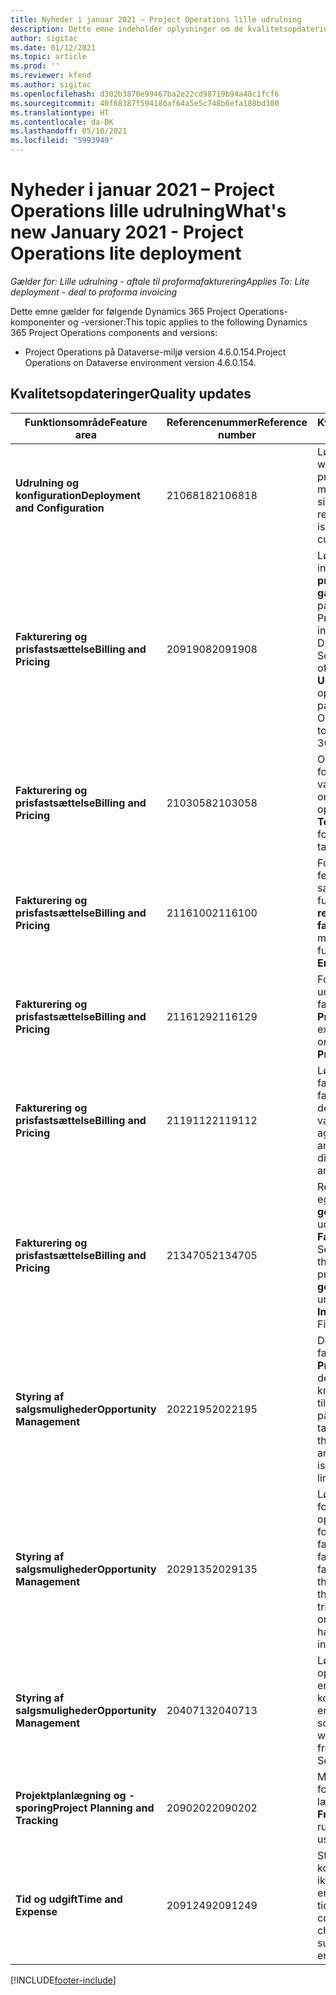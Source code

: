 ```yaml
---
title: Nyheder i januar 2021 – Project Operations lille udrulning
description: Dette emne indeholder oplysninger om de kvalitetsopdateringer, der er tilgængelige i udgivelsen i januar 2021 til den lille udrulning af Project Operations.
author: sigitac
ms.date: 01/12/2021
ms.topic: article
ms.prod: ''
ms.reviewer: kfend
ms.author: sigitac
ms.openlocfilehash: d302b3870e99467ba2e22cd98719b94a48c1fcf6
ms.sourcegitcommit: 40f68387f594180af64a5e5c748b6efa188bd300
ms.translationtype: HT
ms.contentlocale: da-DK
ms.lasthandoff: 05/10/2021
ms.locfileid: "5993949"
---
```

# <a name="whats-new-january-2021---project-operations-lite-deployment"></a><span data-ttu-id="dbed7-103">Nyheder i januar 2021 – Project Operations lille udrulning</span><span class="sxs-lookup"><span data-stu-id="dbed7-103">What's new January 2021 - Project Operations lite deployment</span></span>


<span data-ttu-id="dbed7-104">_Gælder for: Lille udrulning - aftale til proformafakturering_</span><span class="sxs-lookup"><span data-stu-id="dbed7-104">_Applies To: Lite deployment - deal to proforma invoicing_</span></span>

<span data-ttu-id="dbed7-105">Dette emne gælder for følgende Dynamics 365 Project Operations-komponenter og -versioner:</span><span class="sxs-lookup"><span data-stu-id="dbed7-105">This topic applies to the following Dynamics 365 Project Operations components and versions:</span></span>

  - <span data-ttu-id="dbed7-106">Project Operations på Dataverse-miljø version 4.6.0.154.</span><span class="sxs-lookup"><span data-stu-id="dbed7-106">Project Operations on Dataverse environment version 4.6.0.154.</span></span>
  
## <a name="quality-updates"></a><span data-ttu-id="dbed7-107">Kvalitetsopdateringer</span><span class="sxs-lookup"><span data-stu-id="dbed7-107">Quality updates</span></span>

| <span data-ttu-id="dbed7-108">**Funktionsområde**</span><span class="sxs-lookup"><span data-stu-id="dbed7-108">**Feature area**</span></span> | <span data-ttu-id="dbed7-109">**Referencenummer**</span><span class="sxs-lookup"><span data-stu-id="dbed7-109">**Reference number**</span></span> | <span data-ttu-id="dbed7-110">**Kvalitetsopdatering**</span><span class="sxs-lookup"><span data-stu-id="dbed7-110">**Quality update**</span></span> |
| --- | --- | --- |
| <span data-ttu-id="dbed7-111">**Udrulning og konfiguration**</span><span class="sxs-lookup"><span data-stu-id="dbed7-111">**Deployment and Configuration**</span></span> | <span data-ttu-id="dbed7-112">2106818</span><span class="sxs-lookup"><span data-stu-id="dbed7-112">2106818</span></span> | <span data-ttu-id="dbed7-113">Løste omdøbningen af webkilden, der forårsagede problemer i forbindelse med tilpasningen af en side.</span><span class="sxs-lookup"><span data-stu-id="dbed7-113">Fixed the webresource rename that was causing issues related to customizing a page.</span></span> |
| <span data-ttu-id="dbed7-114">**Fakturering og prisfastsættelse**</span><span class="sxs-lookup"><span data-stu-id="dbed7-114">**Billing and Pricing**</span></span> | <span data-ttu-id="dbed7-115">2091908</span><span class="sxs-lookup"><span data-stu-id="dbed7-115">2091908</span></span> | <span data-ttu-id="dbed7-116">Løste synligheden af indstillingerne **Lås prissætningen** og **Brug gældende prisfastsættelse** på siden **Faktura**, når Project Operations installeres sammen med Dynamics 365 Field Service.</span><span class="sxs-lookup"><span data-stu-id="dbed7-116">Fixed the visibility of the **Lock pricing** and **Use Current Pricing** options on the **Invoice** page when Project Operations is installed together with Dynamics 365 Field Service.</span></span> |
| <span data-ttu-id="dbed7-117">**Fakturering og prisfastsættelse**</span><span class="sxs-lookup"><span data-stu-id="dbed7-117">**Billing and Pricing**</span></span> | <span data-ttu-id="dbed7-118">2103058</span><span class="sxs-lookup"><span data-stu-id="dbed7-118">2103058</span></span> | <span data-ttu-id="dbed7-119">Opdaterede **Projekttotaler** for at håndtere null-værdier for de faktiske omkostninger for en opgave.</span><span class="sxs-lookup"><span data-stu-id="dbed7-119">Refreshed **Project Totals** to handle null values for the actual cost on a task.</span></span> |
| <span data-ttu-id="dbed7-120">**Fakturering og prisfastsættelse**</span><span class="sxs-lookup"><span data-stu-id="dbed7-120">**Billing and Pricing**</span></span> | <span data-ttu-id="dbed7-121">2116100</span><span class="sxs-lookup"><span data-stu-id="dbed7-121">2116100</span></span> | <span data-ttu-id="dbed7-122">Forbedrede fejlmeddelelser, der bruges sammen med funktionaliteten **Ret registreringer på faktiske**.</span><span class="sxs-lookup"><span data-stu-id="dbed7-122">Improved error messages used with the functionality, **Correct Entries on Actuals**.</span></span> |
| <span data-ttu-id="dbed7-123">**Fakturering og prisfastsættelse**</span><span class="sxs-lookup"><span data-stu-id="dbed7-123">**Billing and Pricing**</span></span> | <span data-ttu-id="dbed7-124">2116129</span><span class="sxs-lookup"><span data-stu-id="dbed7-124">2116129</span></span> | <span data-ttu-id="dbed7-125">Forbedret synlighed for udgiftsestimimater på fanen **Estimater** på siden **Projekter**.</span><span class="sxs-lookup"><span data-stu-id="dbed7-125">Improved expense estimates visibility on the **Estimates** tab on the **Projects** page.</span></span> |
| <span data-ttu-id="dbed7-126">**Fakturering og prisfastsættelse**</span><span class="sxs-lookup"><span data-stu-id="dbed7-126">**Billing and Pricing**</span></span> | <span data-ttu-id="dbed7-127">2119112</span><span class="sxs-lookup"><span data-stu-id="dbed7-127">2119112</span></span> | <span data-ttu-id="dbed7-128">Løste sammenlægning af faktiske salgsværdier og faktiske omkostninger, når der bruges forskellige valutakurser.</span><span class="sxs-lookup"><span data-stu-id="dbed7-128">Fixed aggregation of actual sales and actual cost when different exchange rates are used.</span></span> |
| <span data-ttu-id="dbed7-129">**Fakturering og prisfastsættelse**</span><span class="sxs-lookup"><span data-stu-id="dbed7-129">**Billing and Pricing**</span></span> | <span data-ttu-id="dbed7-130">2134705</span><span class="sxs-lookup"><span data-stu-id="dbed7-130">2134705</span></span> | <span data-ttu-id="dbed7-131">Rettet fejlen "Kan ikke læse egenskaben **getResourceString** af udefinerede", når siden **Fakturaen** åbnes, og Field Service er installeret.</span><span class="sxs-lookup"><span data-stu-id="dbed7-131">Fixed the error, "Cannot read property **getResourceString** of undefined" when the **Invoice** page is opened and Field Service is installed.</span></span> |
| <span data-ttu-id="dbed7-132">**Styring af salgsmuligheder**</span><span class="sxs-lookup"><span data-stu-id="dbed7-132">**Opportunity Management**</span></span> | <span data-ttu-id="dbed7-133">2022195</span><span class="sxs-lookup"><span data-stu-id="dbed7-133">2022195</span></span> | <span data-ttu-id="dbed7-134">Det opgavebaserede faktureringsgitter på siden **Projekt** indeholder et ikon, der angiver, at der er knyttet en kontrakt eller tilbudslinje til den pågældende opgave.</span><span class="sxs-lookup"><span data-stu-id="dbed7-134">The task-based billing grid on the **Project** page includes an icon indicating that there is a contract or quote line linked to that task.</span></span> |
| <span data-ttu-id="dbed7-135">**Styring af salgsmuligheder**</span><span class="sxs-lookup"><span data-stu-id="dbed7-135">**Opportunity Management**</span></span> | <span data-ttu-id="dbed7-136">2029135</span><span class="sxs-lookup"><span data-stu-id="dbed7-136">2029135</span></span> | <span data-ttu-id="dbed7-137">Løste den forretningsprocesfejl, der opstår, når en bruger forsøger at åbne en fakturalinje på en bekræftet faktura, hvor der er faktureret et forskud.</span><span class="sxs-lookup"><span data-stu-id="dbed7-137">Fixed the business process error that occurs when a user tries to open an invoice line on a confirmed invoice that has an advance amount invoiced.</span></span> |
| <span data-ttu-id="dbed7-138">**Styring af salgsmuligheder**</span><span class="sxs-lookup"><span data-stu-id="dbed7-138">**Opportunity Management**</span></span> | <span data-ttu-id="dbed7-139">2040713</span><span class="sxs-lookup"><span data-stu-id="dbed7-139">2040713</span></span> | <span data-ttu-id="dbed7-140">Løste den scriptfejl, der opstår under oprettelse af en faktura ud fra en kontrakt, og Field Service er installeret.</span><span class="sxs-lookup"><span data-stu-id="dbed7-140">Fixed the script error that occurs when creating an invoice from a contract and Field Service is installed.</span></span> |
| <span data-ttu-id="dbed7-141">**Projektplanlægning og -sporing**</span><span class="sxs-lookup"><span data-stu-id="dbed7-141">**Project Planning and Tracking**</span></span> | <span data-ttu-id="dbed7-142">2090202</span><span class="sxs-lookup"><span data-stu-id="dbed7-142">2090202</span></span> | <span data-ttu-id="dbed7-143">Markerede forretningsregler, der ikke længere bruges, som **Frarådet**.</span><span class="sxs-lookup"><span data-stu-id="dbed7-143">Marked business rules that are no longer used as **Deprecated**.</span></span> |
| <span data-ttu-id="dbed7-144">**Tid og udgift**</span><span class="sxs-lookup"><span data-stu-id="dbed7-144">**Time and Expense**</span></span> | <span data-ttu-id="dbed7-145">2091249</span><span class="sxs-lookup"><span data-stu-id="dbed7-145">2091249</span></span> | <span data-ttu-id="dbed7-146">Strammede op på kontroller, som brugerne ikke kan ændre opgaven på en indsendt eller godkendt tidsregistrering.</span><span class="sxs-lookup"><span data-stu-id="dbed7-146">Tightened controls so that users can't change the task on a submitted or approved time entry.</span></span> |


[!INCLUDE[footer-include](../../includes/footer-banner.md)]